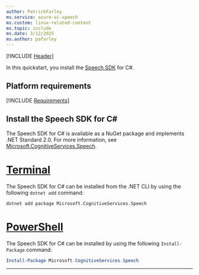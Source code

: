 ```yaml
---
author: PatrickFarley
ms.service: azure-ai-speech
ms.custom: linux-related-content
ms.topic: include
ms.date: 3/12/2025
ms.author: pafarley
---
```


[!INCLUDE [Header](../../common/csharp.md)]

In this quickstart, you install the [Speech SDK](~/articles/ai-services/speech-service/speech-sdk.md) for C#.

## Platform requirements

[!INCLUDE [Requirements](csharp-requirements.md)]

## Install the Speech SDK for C#

The Speech SDK for C# is available as a NuGet package and implements .NET Standard 2.0. For more information, see [Microsoft.CognitiveServices.Speech](https://www.nuget.org/packages/Microsoft.CognitiveServices.Speech).

# [Terminal](#tab/dotnetcli)

The Speech SDK for C# can be installed from the .NET CLI by using the following `dotnet add` command:

```dotnetcli
dotnet add package Microsoft.CognitiveServices.Speech
```

# [PowerShell](#tab/powershell)

The Speech SDK for C# can be installed by using the following `Install-Package` command:

```powershell
Install-Package Microsoft.CognitiveServices.Speech
```

---
